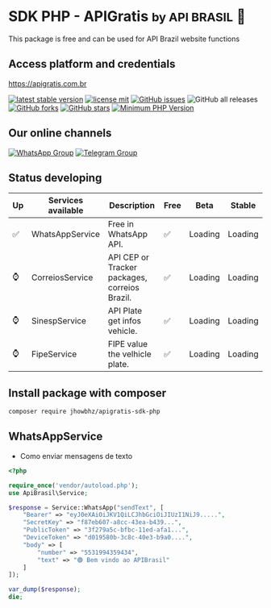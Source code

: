 # SDK PHP - APIGratis <small> by API BRASIL</small>  🚀
This package is free and can be used for API Brazil website functions

## Access platform and credentials
https://apigratis.com.br

[![latest stable version](https://poser.pugx.org/jhowbhz/apigratis-sdk-php/v/stable.svg)](https://packagist.org/packages/jhowbhz/apigratis-sdk-php)
[![license mit](https://poser.pugx.org/jhowbhz/apigratis-sdk-php/license.svg)](https://packagist.org/packages/jhowbhz/apigratis-sdk-php)
<a href="https://github.com/APIBrasil/apigratis-sdk-php/issues" target="_blank"><img alt="GitHub issues" src="https://img.shields.io/github/issues/APIBrasil/apigratis-sdk-php"></a>
<img alt="GitHub all releases" src="https://img.shields.io/github/downloads/APIBrasil/apigratis-sdk-php/total">
<a href="https://github.com/jhowbhz/apigratis-sdk-php/network" target="_blank"><img alt="GitHub forks" src="https://img.shields.io/github/forks/APIBrasil/apigratis-sdk-php"></a>
<a href="https://github.com/jhowbhz/apigratis-sdk-php/stargazers" target="_blank"><img alt="GitHub stars" src="https://img.shields.io/github/stars/APIBrasil/apigratis-sdk-php"></a>
[![Minimum PHP Version](https://img.shields.io/badge/php-%3E%3D%208.0-8892BF.svg?style=flat-square)](https://php.net/)

## Our online channels
[![WhatsApp Group](https://img.shields.io/badge/WhatsApp-Group-25D366?logo=whatsapp)](https://chat.whatsapp.com/KsxrUGIPWvUBYAjI1ogaGs)
[![Telegram Group](https://img.shields.io/badge/Telegram-Group-32AFED?logo=telegram)](https://t.me/apigratisoficial)

## Status developing

| Up  | Services available            | Description       | Free    | Beta        | Stable   |
------|-------------------------------|-------------------|---------| ------------------------- | ------------------------- |
| ✅ | WhatsAppService                | Free in WhatsApp API.        |   ✅   | Loading                | Loading                    |
| ⌚ | CorreiosService                | API CEP or Tracker packages, correios Brazil.      |   ✅   | Loading                   | Loading                   |
| ⌚ | SinespService                  | API Plate get infos vehicle.       |   ✅   | Loading                   | Loading                   |
| ⌚ | FipeService                    | FIPE value the velhicle plate.       |   ✅   | Loading                   | Loading                   |

## Install package with composer
```bash
composer require jhowbhz/apigratis-sdk-php
```

## WhatsAppService
- Como enviar mensagens de texto

```php
<?php

require_once('vendor/autoload.php');
use ApiBrasil\Service;

$response = Service::WhatsApp("sendText", [
    "Bearer" => "eyJ0eXAiOiJKV1QiLCJhbGciOiJIUzI1NiJ9.....",
    "SecretKey" => "f87eb607-a8cc-43ea-b439...",
    "PublicToken" => "3f279a5c-bfbc-11ed-afa1...", 
    "DeviceToken" => "d019580b-3c8c-40e3-b9a0....",
    "body" => [
        "number" => "5531994359434",
        "text" => "🟢 Bem vindo ao APIBrasil"
    ]
]);

var_dump($response);
die;
```
